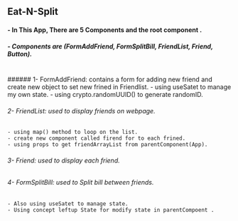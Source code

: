 ## Eat-N-Split


#### - In This App, There are 5 Components and the root component .

##### - Components are  (FormAddFriend, FormSplitBill, FriendList, Friend, Button).
<br>
###### 1- FormAddFriend: contains a form for adding new friend and create new object to set new frined in Friendlist.  
    - using useSatet to manage my own state.
    - using crypto.randomUUID() to generate randomID.

###### 2- FriendList: used to display friends on webpage.
    - using map() method to loop on the list.
    - create new component called firend for to each frined.
    - using props to get friendArrayList from parentComponent(App).


###### 3- Friend: used to display each friend.
   

###### 4- FormSplitBill: used to Split bill between friends.
    - Also using useSatet to manage state.
    - Using concept leftup State for modify state in parentCompoent .



